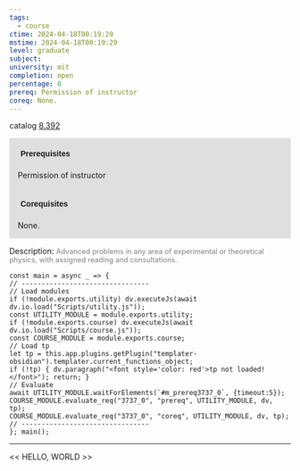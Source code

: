```yaml
---
tags:
  - course
ctime: 2024-04-18T00:19:29
mstime: 2024-04-18T00:19:29
level: graduate
subject: 
university: mit
completion: open
percentage: 0
prereq: Permission of instructor
coreq: None.
---
```


catalog [8.392](http://student.mit.edu/catalog/m8b.html#8.392)

<span style="display: block; padding: 15px; background-color: rgb(100, 100, 100, 0.2);"><font id="m_prereq3737_0" style="display: block; font-family: Arial, sans-serif; font-weight: bold; padding: 5px">Prerequisites</font><br><span id="prereq3737_0">Permission of instructor</span></span>
<span style="display: block; padding: 15px; background-color: rgb(100, 100, 100, 0.2);"><font id="m_coreq3737_0" style="display: block; font-family: Arial, sans-serif; font-weight: bold; padding: 5px">Corequisites</font><br><span id="coreq3737_0">None.</span></span>

<font style="">Description:</font>
<font style="color: grey; font-size: 0.8rem;">Advanced problems in any area of experimental or theoretical physics, with assigned reading and consultations.</font>

```dataviewjs
const main = async _ => {
// --------------------------------
// Load modules
if (!module.exports.utility) dv.executeJs(await dv.io.load("Scripts/utility.js"));
const UTILITY_MODULE = module.exports.utility;
if (!module.exports.course) dv.executeJs(await dv.io.load("Scripts/course.js"));
const COURSE_MODULE = module.exports.course;
// Load tp
let tp = this.app.plugins.getPlugin("templater-obsidian").templater.current_functions_object;
if (!tp) { dv.paragraph("<font style='color: red'>tp not loaded!</font>"); return; }
// Evaluate
await UTILITY_MODULE.waitForElements(`#m_prereq3737_0`, {timeout:5});
COURSE_MODULE.evaluate_req("3737_0", "prereq", UTILITY_MODULE, dv, tp);
COURSE_MODULE.evaluate_req("3737_0", "coreq", UTILITY_MODULE, dv, tp);
// --------------------------------
}; main();
```

---

<< HELLO, WORLD >>
